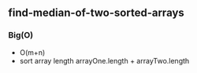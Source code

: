 ## find-median-of-two-sorted-arrays

### Big(O)
* O(m+n)
* sort array length arrayOne.length + arrayTwo.length
